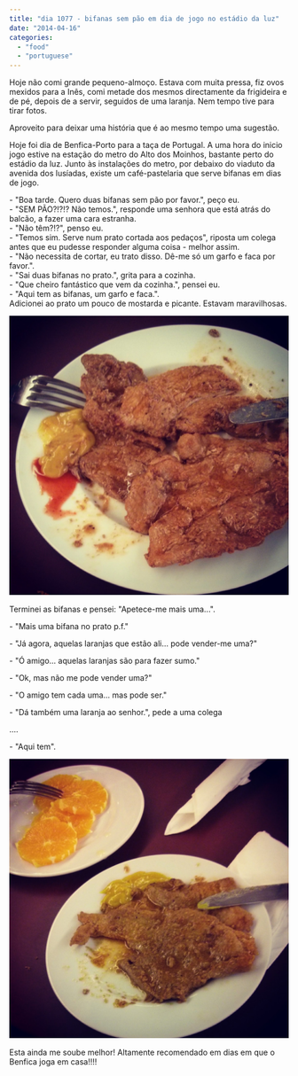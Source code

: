```yaml
---
title: "dia 1077 - bifanas sem pão em dia de jogo no estádio da luz"
date: "2014-04-16"
categories: 
  - "food"
  - "portuguese"
---
```


Hoje não comi grande pequeno-almoço. Estava com muita pressa, fiz ovos mexidos para a Inês, comi metade dos mesmos directamente da frigideira e de pé, depois de a servir, seguidos de uma laranja. Nem tempo tive para tirar fotos.  
  
Aproveito para deixar uma história que é ao mesmo tempo uma sugestão.  
  
Hoje foi dia de Benfica-Porto para a taça de Portugal. A uma hora do inicio jogo estive na estação do metro do Alto dos Moinhos, bastante perto do estádio da luz. Junto às instalações do metro, por debaixo do viaduto da avenida dos lusíadas, existe um café-pastelaria que serve bifanas em dias de jogo.  
  
\- "Boa tarde. Quero duas bifanas sem pão por favor.", peço eu.  
\- "SEM PÃO?!?!? Não temos.", responde uma senhora que está atrás do balcão, a fazer uma cara estranha.  
\- "Não têm?!?", penso eu.  
\- "Temos sim. Serve num prato cortada aos pedaços", riposta um colega antes que eu pudesse responder alguma coisa - melhor assim.  
\- "Não necessita de cortar, eu trato disso. Dê-me só um garfo e faca por favor.".  
\- "Sai duas bifanas no prato.", grita para a cozinha.  
\- "Que cheiro fantástico que vem da cozinha.", pensei eu.  
\- "Aqui tem as bifanas, um garfo e faca.".  
Adicionei ao prato um pouco de mostarda e picante. Estavam maravilhosas.  
  

[![](images/IMG_20140416_193206.jpg)](http://1.bp.blogspot.com/-5_ezK7q5SsQ/U08XnwDPRdI/AAAAAAAAOD8/RI6ufmGCMHE/s1600/IMG_20140416_193206.jpg)

  

Terminei as bifanas e pensei: "Apetece-me mais uma...".

  

\- "Mais uma bifana no prato p.f."

\- "Já agora, aquelas laranjas que estão ali... pode vender-me uma?"

\- "Ó amigo... aquelas laranjas são para fazer sumo."

\- "Ok, mas não me pode vender uma?"

\- "O amigo tem cada uma... mas pode ser."

\- "Dá também uma laranja ao senhor.", pede a uma colega

....

\- "Aqui tem".

  

[![](images/IMG_20140416_194102.jpg)](http://2.bp.blogspot.com/-PueqXVpxD_c/U08Y2PGQg2I/AAAAAAAAOEI/WHDxtSdeckY/s1600/IMG_20140416_194102.jpg)

  

Esta ainda me soube melhor! Altamente recomendado em dias em que o Benfica joga em casa!!!!
